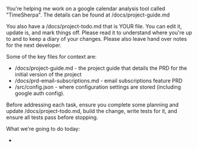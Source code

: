 You're helping me work on a google calendar analysis tool called "TimeSherpa". The details can be found at /docs/project-guide.md

You also have a /docs/project-todo.md  that is YOUR file. You can edit it, update is, and mark things off. Please read it to understand where you're up to and to keep a diary of your changes. Please also leave hand over notes for the next developer.

Some of the key files for context are:
- /docs/project-guide.md - the project guide that details the PRD for the initial version of the project
- /docs/prd-email-subscriptions.md - email subscriptions feature PRD
- /src/config.json - where configuration settings are stored (including google auth config).

Before addressing each task, ensure you complete some planning and update /docs/project-todo.md, build the change, write tests for it, and ensure all tests pass before stopping.

What we're going to do today:

- 
